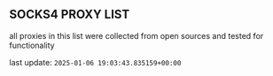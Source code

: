 ## SOCKS4 PROXY LIST

all proxies in this list were collected from open sources and tested for functionality

last update: `2025-01-06 19:03:43.835159+00:00`
